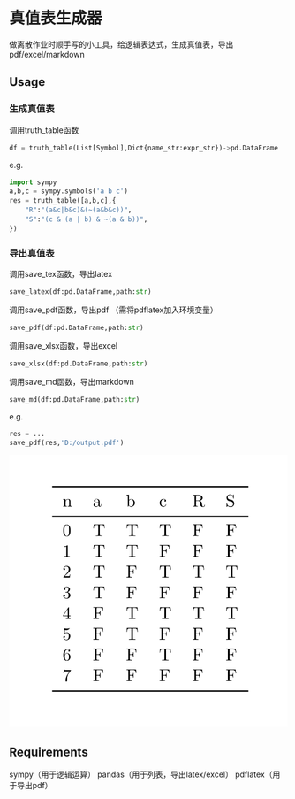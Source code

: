 # 真值表生成器

做离散作业时顺手写的小工具，给逻辑表达式，生成真值表，导出pdf/excel/markdown

## Usage

### 生成真值表

调用truth_table函数

```python
df = truth_table(List[Symbol],Dict{name_str:expr_str})->pd.DataFrame
```

e.g.

```python
import sympy
a,b,c = sympy.symbols('a b c')
res = truth_table([a,b,c],{
    "R":"(a&c|b&c)&(~(a&b&c))",
    "S":"(c & (a | b) & ~(a & b))",
})
```

### 导出真值表

调用save_tex函数，导出latex

```python
save_latex(df:pd.DataFrame,path:str)
```

调用save_pdf函数，导出pdf （需将pdflatex加入环境变量）

```python
save_pdf(df:pd.DataFrame,path:str)
```

调用save_xlsx函数，导出excel

```python
save_xlsx(df:pd.DataFrame,path:str)
```

调用save_md函数，导出markdown

```python
save_md(df:pd.DataFrame,path:str)
```

e.g.

```python
res = ...
save_pdf(res,'D:/output.pdf')
```

![image-20220502083700237](https://github.com/xsjk/Truth-table-generator/raw/master/example_output.png)

## Requirements

sympy（用于逻辑运算）
pandas（用于列表，导出latex/excel）
pdflatex（用于导出pdf）
